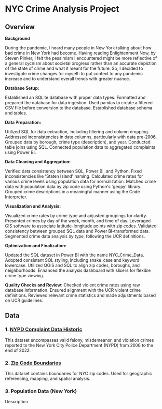 # NYC Crime Analysis Project

## Overview

**Background**

During the pandemic, I heard many people in New York talking about how bad crime in New York had become. Having reading Enlightenment Now, by Steven Pinker, I felt the pessimism I encountered might be more reflective of a general cycnism about societal progress rather than an accurate depiction of the state of crime and what it meant for the future. So, I decided to investigate crime changes for myself: to put context to any pandemic increase and to understand overall trends with greater nuance. 

**Database Setup:**

Established an SQLite database with proper data types.
Formatted and prepared the database for data ingestion.
Used pandas to create a filtered CSV file before conversion to the database.
Established database schema and tables.

**Data Preparation:**

Utilized SQL for data extraction, including filtering and column dropping.
Addressed inconsistencies in date columns, particularly with data pre-2006.
Grouped data by borough, crime type (description), and year.
Conducted table joins using SQL.
Connected population data to aggregated complaints using Power BI.

**Data Cleaning and Aggregation:**

Verified data consistency between SQL, Power BI, and Python.
Fixed inconsistencies like 'Staten Island' naming.
Calculated crime rates for various crime levels using population data for normalization.
Matched crime data with population data by zip code using Python's 'geopy' library.
Grouped crime descriptions in a meaningful manner using the Code Interpreter.

**Visualization and Analysis:**

Visualized crime rates by crime type and adjusted groupings for clarity.
Presented crimes by day of the week, month, and time of day.
Leveraged GIS software to associate latitude-longitude points with zip codes.
Validated consistency between grouped SQL data and Power BI-transformed data.
Segmented crime data analysis by type, following the UCR definitions.

**Optimization and Finalization:**

Updated the SQL dataset in Power BI with the name NYC_Crime_Data.
Adopted consistent SQL styling, including snake_case and keyword lowercase.
Utilized QGIS and SQL to align zip codes, boroughs, and neighborhoods.
Enhanced the analysis dashboard with slicers for flexible crime type viewing.

**Quality Checks and Review:**
Checked violent crime rates using raw database information.
Ensured alignment with the UCR violent crime definitions.
Reviewed relevant crime statistics and made adjustments based on UCR guidelines.


## Data

### 1. [NYPD Complaint Data Historic](https://data.cityofnewyork.us/Public-Safety/NYPD-Complaint-Data-Historic/qgea-i56i)
This dataset encompasses valid felony, misdemeanor, and violation crimes reported to the New York City Police Department (NYPD) from 2006 to the end of 2022.

### 2. [Zip Code Boundaries](https://data.cityofnewyork.us/Business/Zip-Code-Boundaries/i8iw-xf4u)
This dataset contains boundaries for NYC zip codes. Used for geographic referencing, mapping, and spatial analysis.

### 3. Population Data (New York)
Description
